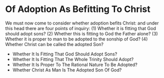# Of Adoption As Befitting To Christ

We must now come to consider whether adoption befits Christ: and under this head there are four points of inquiry:
(1) Whether it is fitting that God should adopt sons?
(2) Whether this is fitting to God the Father alone?
(3) Whether it is proper to man to be adopted to the sonship of God?
(4) Whether Christ can be called the adopted Son?

* Whether It Is Fitting That God Should Adopt Sons?
* Whether It Is Fitting That The Whole Trinity Should Adopt?
* Whether It Is Proper To The Rational Nature To Be Adopted?
* Whether Christ As Man Is The Adopted Son Of God?